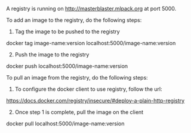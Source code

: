 A registry is running on http://masterblaster.mlpack.org at port 5000.

To add an image to the registry, do the following steps:

1. Tag the image to be pushed to the registry

docker tag image-name:version localhost:5000/image-name:version

2. Push the image to the registry

docker push localhost:5000/image-name:version


To pull an image from the registry, do the following steps:

1. To configure the docker client to use registry, follow the url:

https://docs.docker.com/registry/insecure/#deploy-a-plain-http-registry

2. Once step 1 is complete, pull the image on the client

docker pull localhost:5000/image-name:version
